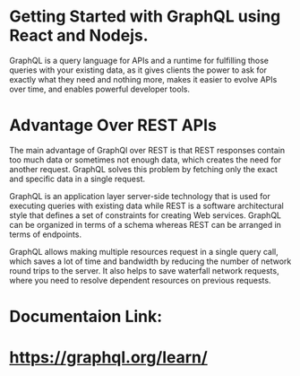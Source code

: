 # Getting Started with GraphQL using React and Nodejs.

GraphQL is a query language for APIs and a runtime for fulfilling those queries with your existing data, as it gives clients the power to ask for exactly what they need and nothing more, makes it easier to evolve APIs over time, and enables powerful developer tools.

# Advantage Over REST APIs
The main advantage of GraphQl over REST is that REST responses contain too much data or sometimes not enough data, which creates the need for another request. GraphQL solves this problem by fetching only the exact and specific data in a single request.

GraphQL is an application layer server-side technology that is used for executing queries with existing data while REST is a software architectural style that defines a set of constraints for creating Web services. GraphQL can be organized in terms of a schema whereas REST can be arranged in terms of endpoints.

GraphQL allows making multiple resources request in a single query call, which saves a lot of time and bandwidth by reducing the number of network round trips to the server. It also helps to save waterfall network requests, where you need to resolve dependent resources on previous requests.

# Documentaion Link:

# https://graphql.org/learn/
